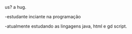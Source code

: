 us? a hug.

-estudante inciante na programação

-atualmente estudando as lingagens java, html e gd script.
